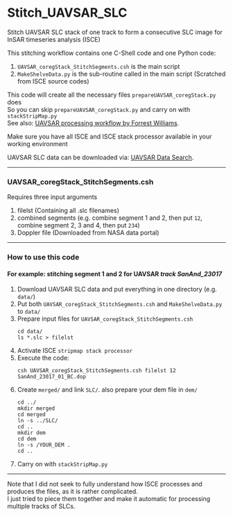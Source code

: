 # Stitch_UAVSAR_SLC
Stitch UAVSAR SLC stack of one track to form a consecutive SLC image for InSAR timeseries analysis (ISCE)  

This stitching workflow contains one C-Shell code and one Python code:  
1. `UAVSAR_coregStack_StitchSegments.csh` is the main script  
2. `MakeShelveData.py` is the sub-routine called in the main script (Scratched from ISCE source codes)  

This code will create all the necessary files `prepareUAVSAR_coregStack.py` does  
So you can skip `prepareUAVSAR_coregStack.py` and carry on with `stackStripMap.py`  
See also: [UAVSAR processing workflow by Forrest Williams](https://github.com/forrestfwilliams/UAVSAR_InSAR).  

Make sure you have all ISCE and ISCE stack processor available in your working environment  

UAVSAR SLC data can be downloaded via: [UAVSAR Data Search](https://uavsar.jpl.nasa.gov/cgi-bin/data.pl).  

---
### UAVSAR_coregStack_StitchSegments.csh
Requires three input arguments
1. filelst (Containing all .slc filenames)
2. combined segments (e.g. combine segment 1 and 2, then put `12`, combine segment 2, 3 and 4, then put `234`)
3. Doppler file (Downloaded from NASA data portal)

---
### How to use this code
#### For example: stitching segment 1 and 2 for UAVSAR *track SanAnd_23017*  
1. Download UAVSAR SLC data and put everything in one directory (e.g. `data/`)
2. Put both `UAVSAR_coregStack_StitchSegments.csh` and `MakeShelveData.py` to `data/`
3. Prepare input files for `UAVSAR_coregStack_StitchSegments.csh`
   ```shell
   cd data/
   ls *.slc > filelst
   ```
4. Activate ISCE `stripmap stack processor`
5. Execute the code:
   ```shell
   csh UAVSAR_coregStack_StitchSegments.csh filelst 12 SanAnd_23017_01_BC.dop
   ```
6. Create `merged/` and link `SLC/`. also prepare your dem file in `dem/`
   ```shell
   cd ../
   mkdir merged
   cd merged
   ln -s ../SLC/
   cd ..
   mkdir dem
   cd dem
   ln -s /YOUR_DEM .
   cd ..
   ```
7. Carry on with `stackStripMap.py`

---  
Note that I did not seek to fully understand how ISCE processes and produces the files, as it is rather complicated.  
I just tried to piece them together and make it automatic for processing multiple tracks of SLCs.  
